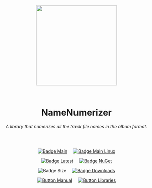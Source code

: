 
<div align = center>

<br>
<br>
    
<img
  src = 'https://cdn.jsdelivr.net/gh/Aptivi/NameNumerizer@main/NameNumerizer.Core/OfficialAppIcon-NameNumerizer-512.png'
  width = 256
  align = center
/>

<br>

# NameNumerizer
    
*A library that numerizes all the track file names in the album format.*

<br>
<br>

[![Badge Main]][Main]   
[![Badge Main Linux]][Main Linux]

[![Badge Latest]][Latest]   
[![Badge NuGet]][NuGet]

![Badge Size]   
[![Badge Downloads]][Releases]

[![Button Manual]][Manual]   
[![Button Libraries]][Libraries]

</div>
    
<br>

</div>


<!----------------------------------------------------------------------------->

[Releases]: https://github.com/Aptivi/NameNumerizer/releases
[Latest]: https://github.com/Aptivi/NameNumerizer/releases/latest
[NuGet]: https://www.nuget.org/packages/NameNumerizer.Core/

[Main]: https://github.com/Aptivi/NameNumerizer/actions/workflows/build-win.yml
[Main Linux]: https://github.com/Aptivi/NameNumerizer/actions/workflows/build-linux.yml

[Libraries]: https://aptivi.gitbook.io/namenumerizer-manual/project-dependencies
[Manual]: https://aptivi.gitbook.io/namenumerizer-manual/

<!----------------------------------[ Badges ]--------------------------------->

[Badge Downloads]: https://img.shields.io/github/downloads/Aptivi/NameNumerizer/total?color=217346&label=Downloads&style=for-the-badge&logoColor=white&logo=DocuSign&labelColor=2d9d5f
[Badge Latest]: https://img.shields.io/github/v/release/Aptivi/NameNumerizer?color=212121&include_prereleases&label=github&style=for-the-badge&logoColor=white&logo=AzureArtifacts&labelColor=303030
[Badge NuGet]: https://img.shields.io/nuget/vpre/NameNumerizer.Core?color=012f52&style=for-the-badge&logoColor=white&logo=NuGet&labelColor=004880
[Badge Size]: https://img.shields.io/github/repo-size/Aptivi/NameNumerizer?color=bb4a28&label=size&logoColor=white&style=for-the-badge&logo=GoogleAnalytics&labelColor=E85C33

[Badge Main]: https://github.com/Aptivi/NameNumerizer/actions/workflows/build-win.yml/badge.svg
[Badge Main Linux]: https://github.com/Aptivi/NameNumerizer/actions/workflows/build-linux.yml/badge.svg


<!---------------------------------[ Buttons ]--------------------------------->

[Button Libraries]: https://img.shields.io/badge/Libraries-EA8220?style=for-the-badge&logoColor=white&logo=AzureArtifacts
[Button Manual]: https://img.shields.io/badge/Docs-blueviolet?style=for-the-badge&logoColor=white&logo=GitBook
